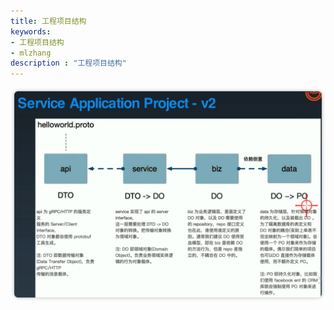 ```yaml
---
title: 工程项目结构
keywords:
- 工程项目结构
- mlzhang
description : "工程项目结构"
---
```

![image-20220913090138521](/assets/image-20220913090138521.png)